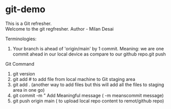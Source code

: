 # git-demo
This is a Git refresher.
<br>
Welcome to the git regfresher.
Author - Milan Desai

Terminologies:
1. Your branch is ahead of 'origin/main' by 1 commit. 
Meaning: we are one commit ahead in our local device as compare to our github repo.git push 

Git Command
1. git version
2. git add <file name> # to add file from local machine to Git staging area
3. git add . (another way to add files but this will add all the files to staging area in one go)
4. git commit -m " Add Meaningful message ( -m meanscommit  message)
5. git push origin main ( to upload local repo content to remot/github repo)
